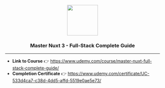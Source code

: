 <p align="center">
  <a href="https://skillicons.dev">
    <img height=100 src="https://skillicons.dev/icons?i=vue,nuxt" />
  </a>
</p>
<h3 align="center">Master Nuxt 3 - Full-Stack Complete Guide</h3>
<hr>

- **Link to Course** 👉 https://www.udemy.com/course/master-nuxt-full-stack-complete-guide/
- **Completion Certificate** 👉 https://www.udemy.com/certificate/UC-533d4ca7-c38d-4dd5-affd-5519e0ae5e73/
